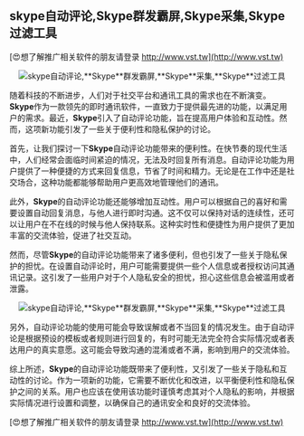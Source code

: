 ## **skype自动评论,**Skype**群发霸屏,**Skype**采集,**Skype**过滤工具**

[😍想了解推广相关软件的朋友请登录 http://www.vst.tw](http://www.vst.tw)

 <center><img src="https://vst.tw/MP4/tuiguang/png/6.png" alt="skype自动评论,**Skype**群发霸屏,**Skype**采集,**Skype**过滤工具"></center>

随着科技的不断进步，人们对于社交平台和通讯工具的需求也在不断演变。**Skype**作为一款领先的即时通讯软件，一直致力于提供最先进的功能，以满足用户的需求。最近，**Skype**引入了自动评论功能，旨在提高用户体验和互动性。然而，这项新功能引发了一些关于便利性和隐私保护的讨论。

首先，让我们探讨一下**Skype**自动评论功能带来的便利性。在快节奏的现代生活中，人们经常会面临时间紧迫的情况，无法及时回复所有消息。自动评论功能为用户提供了一种便捷的方式来回复信息，节省了时间和精力。无论是在工作中还是社交场合，这种功能都能够帮助用户更高效地管理他们的通讯。

此外，**Skype**的自动评论功能还能够增加互动性。用户可以根据自己的喜好和需要设置自动回复消息，与他人进行即时沟通。这不仅可以保持对话的连续性，还可以让用户在不在线的时候与他人保持联系。这种实时性和便捷性为用户提供了更加丰富的交流体验，促进了社交互动。

然而，尽管**Skype**的自动评论功能带来了诸多便利，但也引发了一些关于隐私保护的担忧。在设置自动评论时，用户可能需要提供一些个人信息或者授权访问其通讯记录。这引发了一些用户对于个人隐私安全的担忧，担心这些信息会被滥用或者泄露。

 <center><img src="https://vst.tw/MP4/tuiguang/png/4.png" alt="skype自动评论,**Skype**群发霸屏,**Skype**采集,**Skype**过滤工具"></center>

另外，自动评论功能的使用可能会导致误解或者不当回复的情况发生。由于自动评论是根据预设的模板或者规则进行回复的，有时可能无法完全符合实际情况或者表达用户的真实意愿。这可能会导致沟通的混淆或者不满，影响到用户的交流体验。

综上所述，**Skype**的自动评论功能既带来了便利性，又引发了一些关于隐私和互动性的讨论。作为一项新的功能，它需要不断优化和改进，以平衡便利性和隐私保护之间的关系。用户也应该在使用该功能时谨慎考虑其对个人隐私的影响，并根据实际情况进行设置和调整，以确保自己的通讯安全和良好的交流体验。

[😍想了解推广相关软件的朋友请登录 http://www.vst.tw](http://www.vst.tw)



